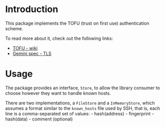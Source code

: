 
# Introduction

This package implements the TOFU (trust on first use) authentication scheme.

To read more about it, check out the following links:
 - [TOFU - wiki](https://en.wikipedia.org/wiki/Trust_on_first_use)
 - [Gemini spec - TLS](https://geminiprotocol.net/docs/specification.gmi#4-tls)


# Usage 

The package provides an interface, `Store`, to allow the library consumer to 
choose however they want to handle known hosts. 

There are two implementations, a `FileStore` and a `InMemoryStore`, which assumes a format similar to 
the `known_hosts` file used by SSH, that is, each line is a comma-separated set of values:
    - hash(address)
    - fingerprint - hash(data)
    - comment (optional)


